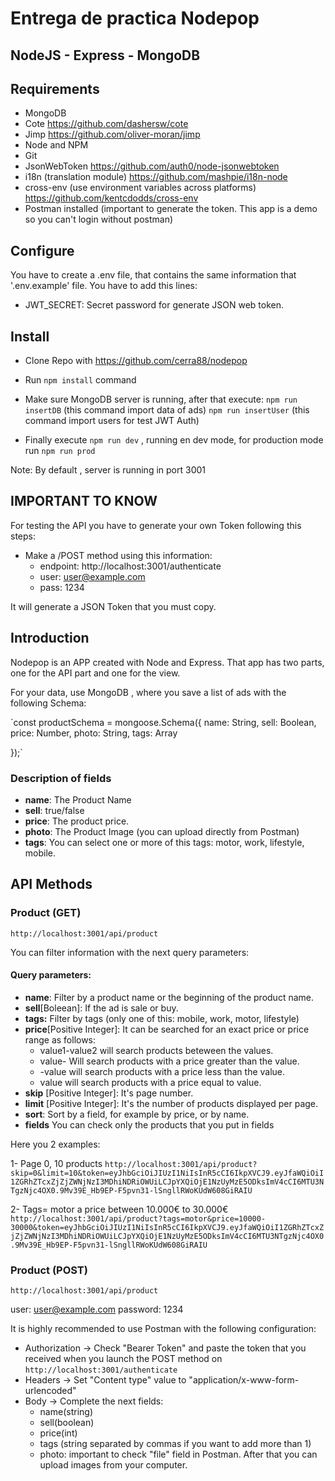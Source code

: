 # Entrega de practica Nodepop

## NodeJS - Express - MongoDB


## Requirements 

* MongoDB
* Cote https://github.com/dashersw/cote
* Jimp https://github.com/oliver-moran/jimp
* Node and NPM
* Git 
* JsonWebToken https://github.com/auth0/node-jsonwebtoken
* i18n (translation module) https://github.com/mashpie/i18n-node
* cross-env (use environment variables across platforms) https://github.com/kentcdodds/cross-env
* Postman installed (important to generate the token. This app is a demo so you can't login without postman)



## Configure
You have to create a .env file, that contains the same information that '.env.example' file.
You have to add this lines:

* JWT_SECRET: Secret password for generate JSON web token.



## Install

* Clone Repo with https://github.com/cerra88/nodepop
* Run `npm install` command
* Make sure MongoDB server is running, after that execute:
 `npm run insertDB` (this command import data of ads)
 `npm run insertUser` (this command import users for test JWT Auth)

* Finally execute `npm run dev` , running en dev mode, for production mode run `npm run prod`

Note: By default , server is running in port 3001

## IMPORTANT TO KNOW
For testing the API you have to generate your own Token following this steps:
* Make a /POST method using this information:
    - endpoint: http://localhost:3001/authenticate
    - user:     user@example.com
    - pass:     1234

It will generate a JSON Token that you must copy.

## Introduction

Nodepop is an APP created with Node and Express. That app has two parts, one for the API part and one for the view.

For your data, use MongoDB , where you save a list of ads with the following Schema:

`const productSchema = mongoose.Schema({
    name:   String,
    sell:   Boolean,
    price:  Number,
    photo:  String,
    tags:   Array

});`

### Description of fields

* **name**: The Product Name
* **sell**: true/false
* **price**: The product price.
* **photo**: The Product Image (you can upload directly from Postman)
* **tags**: You can select one or more of this tags: motor, work, lifestyle, mobile.


## API Methods

### Product (GET)

`http://localhost:3001/api/product`

You can filter information with the next query parameters:

#### Query parameters: 

* **name**: Filter by a product name or the beginning of the product name.
* **sell**[Boleean]: If the ad is sale or buy.
* **tags:** Filter by tags (only one of this: mobile, work, motor, lifestyle)
* **price**[Positive Integer]: It can be searched for an exact price or price range as follows:
  * value1-value2 will search products beteween the values.
  * value- Will search products with a price greater than the value.
  * -value will search products with a price less than the value.
  * value will search products with a price equal to value.
* **skip** [Positive Integer]: It's page number.
* **limit** [Positive Integer]: It's the number of products displayed per page.
* **sort**: Sort by a field, for example by price, or by name.
* **fields** You can check only the products that you put in fields

Here you 2 examples:

1- Page 0, 10 products 
`http://localhost:3001/api/product?skip=0&limit=10&token=eyJhbGciOiJIUzI1NiIsInR5cCI6IkpXVCJ9.eyJfaWQiOiI1ZGRhZTcxZjZjZWNjNzI3MDhiNDRiOWUiLCJpYXQiOjE1NzUyMzE5ODksImV4cCI6MTU3NTgzNjc4OX0.9Mv39E_Hb9EP-F5pvn31-lSngllRWoKUdW608GiRAIU`

2- Tags= motor a price between 10.000€ to 30.000€
`http://localhost:3001/api/product?tags=motor&price=10000-30000&token=eyJhbGciOiJIUzI1NiIsInR5cCI6IkpXVCJ9.eyJfaWQiOiI1ZGRhZTcxZjZjZWNjNzI3MDhiNDRiOWUiLCJpYXQiOjE1NzUyMzE5ODksImV4cCI6MTU3NTgzNjc4OX0.9Mv39E_Hb9EP-F5pvn31-lSngllRWoKUdW608GiRAIU`




### Product (POST)

`http://localhost:3001/api/product` 

user: user@example.com
password: 1234

It is highly recommended to use Postman with the following configuration:

* Authorization -> Check "Bearer Token" and paste the token that you received when you launch the POST method on `http://localhost:3001/authenticate`
* Headers -> Set "Content type" value to "application/x-www-form-urlencoded"
* Body -> Complete the next fields:
    - name(string)
    - sell(boolean)
    - price(int)
    - tags (string separated by commas if you want to add more than 1)
    - photo: important to check "file" field in Postman. After that you can upload images from your computer.







